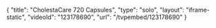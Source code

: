 {
    "title": "CholestaCare  720 Capsules",
    "type": "solo",
    "layout": "iframe-static",
    "videoId": "123178690",
    "url": "\/tvpembed\/123178690"
}